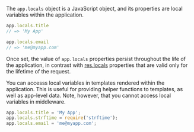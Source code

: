 The `app.locals` object is a JavaScript object, and its 
properties are local variables within the application.

```js
app.locals.title
// => 'My App'

app.locals.email
// => 'me@myapp.com'
```

Once set, the value of `app.locals` properties persist throughout the life of the application,
in contrast with [res.locals](#res.locals) properties that
are valid only for the lifetime of the request.

You can accesss local variables in templates rendered within the application.
This is useful for providing helper functions to templates, as well as app-level data.
Note, however, that you cannot access local variables in middleware.

```js
app.locals.title = 'My App';
app.locals.strftime = require('strftime');
app.locals.email = 'me@myapp.com';
```
